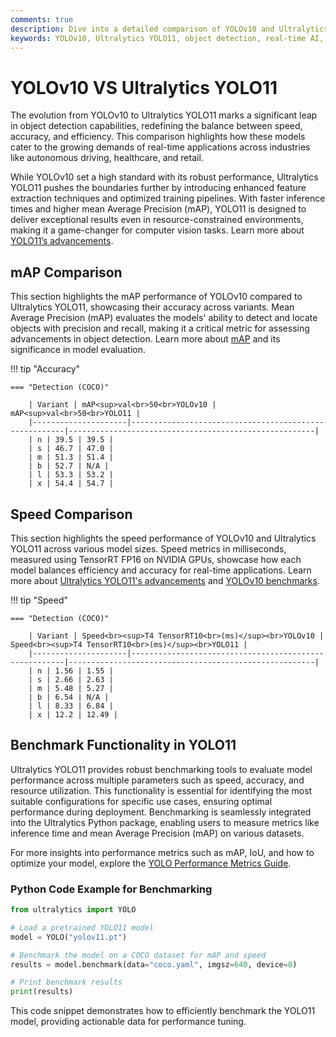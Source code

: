 ```yaml
---
comments: true
description: Dive into a detailed comparison of YOLOv10 and Ultralytics YOLO11, highlighting advancements in object detection, real-time AI capabilities, and efficiency for edge and cloud environments. Explore how YOLO11 redefines computer vision with faster processing and enhanced accuracy compared to its predecessor.
keywords: YOLOv10, Ultralytics YOLO11, object detection, real-time AI, edge AI, computer vision, AI model comparison, YOLO advancements
---
```


# YOLOv10 VS Ultralytics YOLO11

The evolution from YOLOv10 to Ultralytics YOLO11 marks a significant leap in object detection capabilities, redefining the balance between speed, accuracy, and efficiency. This comparison highlights how these models cater to the growing demands of real-time applications across industries like autonomous driving, healthcare, and retail.

While YOLOv10 set a high standard with its robust performance, Ultralytics YOLO11 pushes the boundaries further by introducing enhanced feature extraction techniques and optimized training pipelines. With faster inference times and higher mean Average Precision (mAP), YOLO11 is designed to deliver exceptional results even in resource-constrained environments, making it a game-changer for computer vision tasks. Learn more about [YOLO11’s advancements](https://www.ultralytics.com/blog/ultralytics-yolo11-has-arrived-redefine-whats-possible-in-ai).

## mAP Comparison

This section highlights the mAP performance of YOLOv10 compared to Ultralytics YOLO11, showcasing their accuracy across variants. Mean Average Precision (mAP) evaluates the models' ability to detect and locate objects with precision and recall, making it a critical metric for assessing advancements in object detection. Learn more about [mAP](https://www.ultralytics.com/glossary/mean-average-precision-map) and its significance in model evaluation.

!!! tip "Accuracy"

    === "Detection (COCO)"

    	| Variant | mAP<sup>val<br>50<br>YOLOv10 | mAP<sup>val<br>50<br>YOLO11 |
    	|---------------------|-------------------------------------------------------|-------------------------------------------------------|
    	| n | 39.5 | 39.5 |
    	| s | 46.7 | 47.0 |
    	| m | 51.3 | 51.4 |
    	| b | 52.7 | N/A |
    	| l | 53.3 | 53.2 |
    	| x | 54.4 | 54.7 |

## Speed Comparison

This section highlights the speed performance of YOLOv10 and Ultralytics YOLO11 across various model sizes. Speed metrics in milliseconds, measured using TensorRT FP16 on NVIDIA GPUs, showcase how each model balances efficiency and accuracy for real-time applications. Learn more about [Ultralytics YOLO11's advancements](https://www.ultralytics.com/blog/ultralytics-yolo11-has-arrived-redefine-whats-possible-in-ai) and [YOLOv10 benchmarks](https://docs.ultralytics.com/models/yolov10/).

!!! tip "Speed"

    === "Detection (COCO)"

    	| Variant | Speed<br><sup>T4 TensorRT10<br>(ms)</sup><br>YOLOv10 | Speed<br><sup>T4 TensorRT10<br>(ms)</sup><br>YOLO11 |
    	|---------------------|-------------------------------------------------------|-------------------------------------------------------|
    	| n | 1.56 | 1.55 |
    	| s | 2.66 | 2.63 |
    	| m | 5.48 | 5.27 |
    	| b | 6.54 | N/A |
    	| l | 8.33 | 6.84 |
    	| x | 12.2 | 12.49 |

## Benchmark Functionality in YOLO11

Ultralytics YOLO11 provides robust benchmarking tools to evaluate model performance across multiple parameters such as speed, accuracy, and resource utilization. This functionality is essential for identifying the most suitable configurations for specific use cases, ensuring optimal performance during deployment. Benchmarking is seamlessly integrated into the Ultralytics Python package, enabling users to measure metrics like inference time and mean Average Precision (mAP) on various datasets.

For more insights into performance metrics such as mAP, IoU, and how to optimize your model, explore the [YOLO Performance Metrics Guide](https://docs.ultralytics.com/guides/).

### Python Code Example for Benchmarking

```python
from ultralytics import YOLO

# Load a pretrained YOLO11 model
model = YOLO("yolov11.pt")

# Benchmark the model on a COCO dataset for mAP and speed
results = model.benchmark(data="coco.yaml", imgsz=640, device=0)

# Print benchmark results
print(results)
```

This code snippet demonstrates how to efficiently benchmark the YOLO11 model, providing actionable data for performance tuning.
